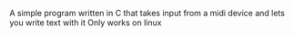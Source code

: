A simple program written in C that takes input from a midi device and lets you write text with it
Only works on linux

